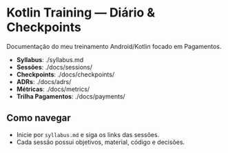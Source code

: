 # Kotlin Training — Diário & Checkpoints

Documentação do meu treinamento Android/Kotlin focado em Pagamentos.

- **Syllabus**: ./syllabus.md
- **Sessões**: ./docs/sessions/
- **Checkpoints**: ./docs/checkpoints/
- **ADRs**: ./docs/adrs/
- **Métricas**: ./docs/metrics/
- **Trilha Pagamentos**: ./docs/payments/

## Como navegar
- Inicie por `syllabus.md` e siga os links das sessões.
- Cada sessão possui objetivos, material, código e decisões.